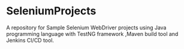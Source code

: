 # SeleniumProjects
A repository for Sample Selenium WebDriver projects using Java programming language with TestNG framework ,Maven build tool and Jenkins CI/CD tool.
